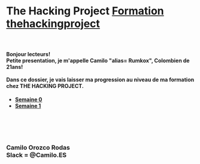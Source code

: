 <h1>The Hacking Project <a href="https://www.thehackingproject.org/"> Formation thehackingproject </a></h1> 
<br/>
<h4>Bonjour lecteurs! <br/>
Petite presentation, je m'appelle Camilo "alias= Rumkox", Colombien de 21ans!
<br/><br/>
Dans ce dossier, je vais laisser ma progression au niveau de ma formation chez THE HACKING PROJECT. 
<br/>
</h4>
<h4><ul>
	<li><a href="https://github.com/rumkox/TheHackingProject2018/tree/master/semaine0"> Semaine 0</a></li>
	<li><a href="https://github.com/rumkox/TheHackingProject2018/tree/master/semaine1"> Semaine 1</a></li>
</h4>
<br/><br/><br/>
<h3> Camilo Orozco Rodas<br/>
Slack = @Camilo.ES <br/>
